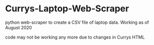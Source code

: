 # Currys-Laptop-Web-Scraper
python web-scraper to create a CSV file of laptop data. Working as of August 2020

code may not be working any more due to changes in Currys HTML
